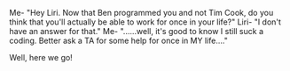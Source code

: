 Me- "Hey Liri. Now that Ben programmed you and not Tim Cook, do you think that you'll actually be able to work for once in your life?"
Liri- "I don't have an answer for that."
Me- "......well, it's good to know I still suck a coding. Better ask a TA for some help for once in MY life...."

Well, here we go!